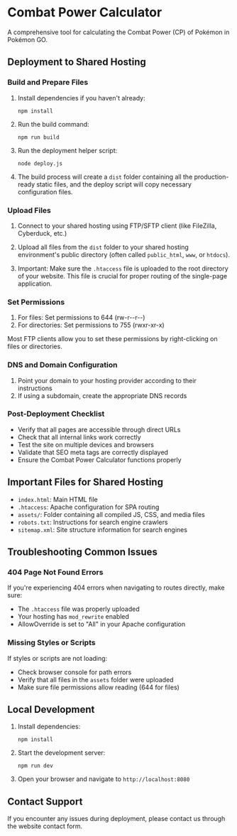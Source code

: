 
# Combat Power Calculator

A comprehensive tool for calculating the Combat Power (CP) of Pokémon in Pokémon GO.

## Deployment to Shared Hosting

### Build and Prepare Files

1. Install dependencies if you haven't already:
   ```
   npm install
   ```

2. Run the build command:
   ```
   npm run build
   ```

3. Run the deployment helper script:
   ```
   node deploy.js
   ```

4. The build process will create a `dist` folder containing all the production-ready static files, and the deploy script will copy necessary configuration files.

### Upload Files

1. Connect to your shared hosting using FTP/SFTP client (like FileZilla, Cyberduck, etc.)

2. Upload all files from the `dist` folder to your shared hosting environment's public directory (often called `public_html`, `www`, or `htdocs`).

3. Important: Make sure the `.htaccess` file is uploaded to the root directory of your website. This file is crucial for proper routing of the single-page application.

### Set Permissions

1. For files: Set permissions to 644 (rw-r--r--)
2. For directories: Set permissions to 755 (rwxr-xr-x)

Most FTP clients allow you to set these permissions by right-clicking on files or directories.

### DNS and Domain Configuration

1. Point your domain to your hosting provider according to their instructions
2. If using a subdomain, create the appropriate DNS records

### Post-Deployment Checklist

- Verify that all pages are accessible through direct URLs
- Check that all internal links work correctly
- Test the site on multiple devices and browsers
- Validate that SEO meta tags are correctly displayed
- Ensure the Combat Power Calculator functions properly

## Important Files for Shared Hosting

- `index.html`: Main HTML file
- `.htaccess`: Apache configuration for SPA routing
- `assets/`: Folder containing all compiled JS, CSS, and media files
- `robots.txt`: Instructions for search engine crawlers
- `sitemap.xml`: Site structure information for search engines

## Troubleshooting Common Issues

### 404 Page Not Found Errors

If you're experiencing 404 errors when navigating to routes directly, make sure:
- The `.htaccess` file was properly uploaded
- Your hosting has `mod_rewrite` enabled
- AllowOverride is set to "All" in your Apache configuration

### Missing Styles or Scripts

If styles or scripts are not loading:
- Check browser console for path errors
- Verify that all files in the `assets` folder were uploaded
- Make sure file permissions allow reading (644 for files)

## Local Development

1. Install dependencies:
   ```
   npm install
   ```

2. Start the development server:
   ```
   npm run dev
   ```

3. Open your browser and navigate to `http://localhost:8080`

## Contact Support

If you encounter any issues during deployment, please contact us through the website contact form.
